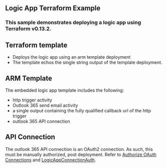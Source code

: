 ## Logic App Terraform Example

### This sample demonstrates deploying a logic app using Terraform v0.13.2. 

## Terraform template
- Deploys the logic app using an arm template deployment
- The template echos the single string output of the template deployment.

## ARM Template
The embedded logic app template includes the following:
- http trigger activity
- Outlook 365 send email activity
- a single output containing the fully qualified callback url of the http trigger
- outlook 365 API connection

## API Connection
The outlook 365 API connection is an OAuth2 connection. As such, this must be manually authorized, post deployment. Refer to [Authorize OAuth Connections](https://docs.microsoft.com/en-us/azure/logic-apps/logic-apps-deploy-azure-resource-manager-templates#authorize-oauth-connections) and [LogicAppConnectionAuth](https://github.com/logicappsio/LogicAppConnectionAuth).
